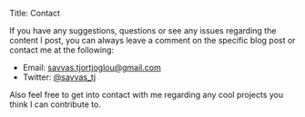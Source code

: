Title: Contact

If you have any suggestions, questions or see any issues regarding the content I post, you can always leave a comment on the specific blog post or contact me at the following:

- Email: savvas.tjortjoglou@gmail.com
- Twitter: [@savvas_tj](https://twitter.com/savvas_tj)

Also feel free to get into contact with me regarding any cool projects you think I can contribute to.